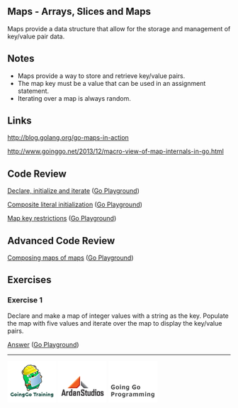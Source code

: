 ## Maps - Arrays, Slices and Maps

Maps provide a data structure that allow for the storage and management of key/value pair data.

## Notes

* Maps provide a way to store and retrieve key/value pairs.
* The map key must be a value that can be used in an assignment statement.
* Iterating over a map is always random.

## Links

http://blog.golang.org/go-maps-in-action

http://www.goinggo.net/2013/12/macro-view-of-map-internals-in-go.html

## Code Review

[Declare, initialize and iterate](example1/example1.go) ([Go Playground](http://play.golang.org/p/voXAyiydFf))

[Composite literal initialization](example2/example2.go) ([Go Playground](http://play.golang.org/p/htR56-yyqC))

[Map key restrictions](example3/example3.go) ([Go Playground](http://play.golang.org/p/0v_VHlYF7f))

## Advanced Code Review

[Composing maps of maps](advanced/example1/example1.go) ([Go Playground](http://play.golang.org/p/pQsoB02pDl))

## Exercises

### Exercise 1

Declare and make a map of integer values with a string as the key. Populate the map with five values and iterate over the map to display the key/value pairs.

[Answer](exercises/exercise1/exercise1.go) ([Go Playground](http://play.golang.org/p/wtQ54cnEpk))

___
[![GoingGo Training](../../00-slides/images/ggt_logo.png)](http://www.goinggotraining.net)
[![Ardan Studios](../../00-slides/images/ardan_logo.png)](http://www.ardanstudios.com)
[![GoingGo Blog](../../00-slides/images/ggb_logo.png)](http://www.goinggo.net)